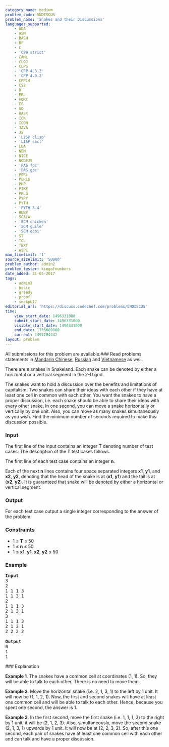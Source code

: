 ```yaml
---
category_name: medium
problem_code: SNDISCUS
problem_name: 'Snakes and their Discussions'
languages_supported:
    - ADA
    - ASM
    - BASH
    - BF
    - C
    - 'C99 strict'
    - CAML
    - CLOJ
    - CLPS
    - 'CPP 4.3.2'
    - 'CPP 4.9.2'
    - CPP14
    - CS2
    - D
    - ERL
    - FORT
    - FS
    - GO
    - HASK
    - ICK
    - ICON
    - JAVA
    - JS
    - 'LISP clisp'
    - 'LISP sbcl'
    - LUA
    - NEM
    - NICE
    - NODEJS
    - 'PAS fpc'
    - 'PAS gpc'
    - PERL
    - PERL6
    - PHP
    - PIKE
    - PRLG
    - PYPY
    - PYTH
    - 'PYTH 3.4'
    - RUBY
    - SCALA
    - 'SCM chicken'
    - 'SCM guile'
    - 'SCM qobi'
    - ST
    - TCL
    - TEXT
    - WSPC
max_timelimit: '1'
source_sizelimit: '50000'
problem_author: admin2
problem_tester: kingofnumbers
date_added: 31-05-2017
tags:
    - admin2
    - basic
    - greedy
    - proof
    - snckpb17
editorial_url: 'https://discuss.codechef.com/problems/SNDISCUS'
time:
    view_start_date: 1496331000
    submit_start_date: 1496331000
    visible_start_date: 1496331000
    end_date: 1735669800
    current: 1497284442
layout: problem
---
```

All submissions for this problem are available.### Read problems statements in [Mandarin Chinese](http://www.codechef.com/download/translated/SNCKPB17/mandarin/SNDISCUS.pdf), [Russian](http://www.codechef.com/download/translated/SNCKPB17/russian/SNDISCUS.pdf) and [Vietnamese](http://www.codechef.com/download/translated/SNCKPB17/vietnamese/SNDISCUS.pdf) as well.

There are **n** snakes in Snakeland. Each snake can be denoted by either a horizontal or a vertical segment in the 2-D grid.

The snakes want to hold a discussion over the benefits and limitations of capitalism. Two snakes can share their ideas with each other if they have at least one cell in common with each other. You want the snakes to have a proper discussion, i.e. each snake should be able to share their ideas with every other snake. In one second, you can move a snake horizontally or vertically by one unit. Also, you can move as many snakes simultaneously as you wish. Find the minimum number of seconds required to make this discussion possible.

### Input

The first line of the input contains an integer **T** denoting number of test cases. The description of the **T** test cases follows.

The first line of each test case contains an integer **n**.

Each of the next **n** lines contains four space separated integers **x1**, **y1**, and **x2**, **y2**, denoting that the head of the snake is at (**x1**, **y1**) and the tail is at (**x2**, **y2**). It is guaranteed that snake will be denoted by either a horizontal or vertical segment.

### Output

For each test case output a single integer corresponding to the answer of the problem.

### Constraints

- 1 ≤ **T** ≤ 50
- 1 ≤ **n** ≤ 50
- 1 ≤ **x1**, **y1**, **x2**, **y2** ≤ 50

### Example

<pre>
<b>Input</b>
3
2
1 1 1 3
1 1 3 1
2
1 1 1 3
2 1 3 1
3
1 1 1 3
2 1 3 1
2 2 2 2

<b>Output</b>
0
1
1
</pre>### Explanation

**Example 1**. The snakes have a common cell at coordinates (1, 1). So, they will be able to talk to each other. There is no need to move them.

**Example 2**. Move the horizontal snake (i.e. 2, 1, 3, 1) to the left by 1 unit. It will now be (1, 1, 2, 1). Now, the first and second snakes will have at least one common cell and will be able to talk to each other. Hence, because you spent one second, the answer is 1.

**Example 3**. In the first second, move the first snake (i.e. 1, 1, 1, 3) to the right by 1 unit, it will be (2, 1, 2, 3). Also, simultaneously, move the second snake (2, 1, 3, 1) upwards by 1 unit. It will now be at (2, 2, 3, 2). So, after this one second, each pair of snakes have at least one common cell with each other and can talk and have a proper discussion.
